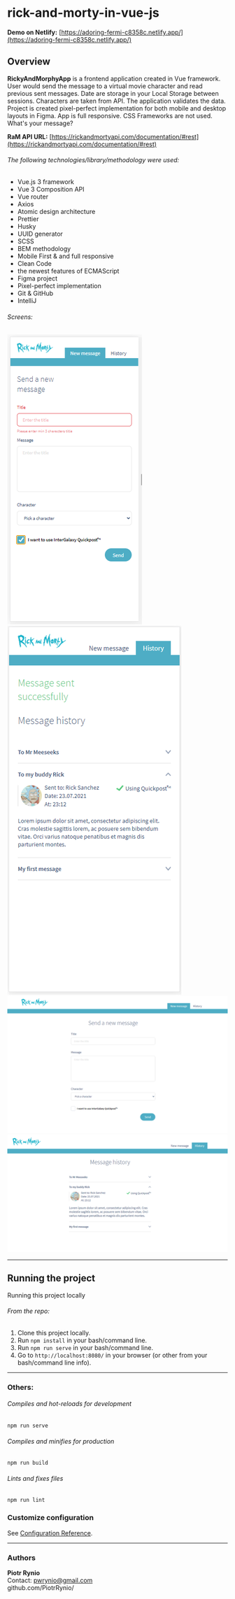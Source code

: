# rick-and-morty-in-vue-js

**Demo on Netlify:** [https://adoring-fermi-c8358c.netlify.app/](https://adoring-fermi-c8358c.netlify.app/)

## Overview

**RickyAndMorphyApp** is a frontend application created in Vue framework. User would send the message to a virtual movie
character and read previous sent messages. Date are storage in your Local Storage between sessions. Characters are taken
from API. The application validates the data. Project is created pixel-perfect implementation for both mobile and
desktop layouts in Figma. App is full responsive. CSS Frameworks are not used. What's your message?

**RaM API URL:** [https://rickandmortyapi.com/documentation/#rest](https://rickandmortyapi.com/documentation/#rest)

###### The following technologies/library/methodology were used:

- Vue.js 3 framework
- Vue 3 Composition API
- Vue router
- Axios
- Atomic design architecture
- Prettier
- Husky
- UUID generator
- SCSS
- BEM methodology
- Mobile First & and full responsive
- Clean Code
- the newest features of ECMAScript
- Figma project
- Pixel-perfect implementation
- Git & GitHub
- IntelliJ

###### Screens:

![img.png](img.png)
![img_1.png](img_1.png)
![img_3.png](img_3.png)
![img_4.png](img_4.png)

---

## Running the project

Running this project locally

###### From the repo:

1. Clone this project locally.
2. Run `npm install` in your bash/command line.
3. Run `npm run serve` in your bash/command line.
4. Go to `http://localhost:8080/` in your browser (or other from your bash/command line info).

---

### Others:

###### Compiles and hot-reloads for development

```
npm run serve
```

###### Compiles and minifies for production

```
npm run build
```

###### Lints and fixes files

```
npm run lint
```

### Customize configuration

See [Configuration Reference](https://cli.vuejs.org/config/).

---

### Authors

**Piotr Rynio**  
Contact:
pwrynio@gmail.com  
github.com/PiotrRynio/
